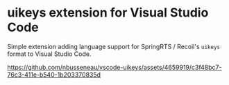 # uikeys extension for Visual Studio Code

Simple extension adding language support for SpringRTS / Recoil's `uikeys` format to Visual Studio Code.

https://github.com/nbusseneau/vscode-uikeys/assets/4659919/c3f48bc7-76c3-411e-b540-1b203370835d
